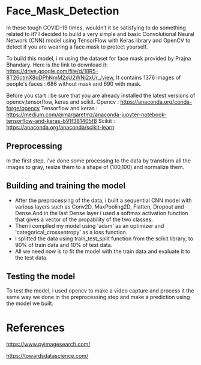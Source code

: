 # Face_Mask_Detection
In these tough COVID-19 times, wouldn’t it be satisfying to do something related to it? I decided to build a very simple and basic Convolutional Neural Network (CNN) model using TensorFlow with Keras library and OpenCV to detect if you are wearing a face mask to protect yourself.

To build this model, i m using the dataset for face mask provided by Prajna Bhandary. Here is the link to download it: https://drive.google.com/file/d/18R5-8T26ctmX8qDPhNmM2xU2WNj2xUr_/view, 
It contains 1376 images of people's faces : 686 without mask and 690 with mask.

Before you start : be sure that you are already installed the latest versions of opencv,tensorflow, keras and scikit.
Opencv : https://anaconda.org/conda-forge/opencv
Tensorflow and keras : https://medium.com/@margaretmz/anaconda-jupyter-notebook-tensorflow-and-keras-b91f381405f8
Scikit : https://anaconda.org/anaconda/scikit-learn
## Preprocessing
In the first step, i've done some processing to the data by transform all the images to gray, resize them to a shape of (100,100) and normalize them.
## Building and training the model 
- After the preprocessing of the data, i built a sequential CNN model with various layers such as Conv2D, MaxPooling2D, Flatten, Dropout and Dense.And in the last Dense layer i used a softmax activation function that gives a vector of the propability of the two classes.
- Then i compiled my model using 'adam' as an optimizer and 'categorical_crossentropy' as a loss function.
- I splitted the data using train_test_split function from the scikit library, to 90% of train data and 10% of test data.
- All we need now is to fit the model with the train data and evaluate it to the test data.
## Testing the model
To test the model, i used opencv to make a video capture and process it the same way we done in the preprocessing step and make a prediction using the model we built.
# References

https://www.pyimagesearch.com/

https://towardsdatascience.com/
